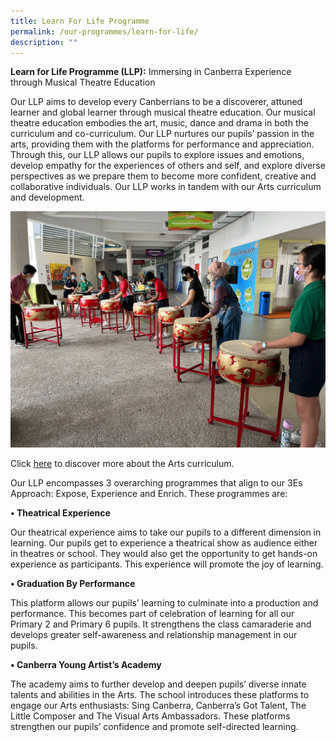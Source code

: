 ```yaml
---
title: Learn For Life Programme
permalink: /our-programmes/learn-for-life/
description: ""
---
```

**Learn for Life Programme (LLP):** Immersing in Canberra Experience through Musical Theatre Education

Our LLP aims to develop every Canberrians to be a discoverer, attuned learner and global learner through musical theatre education. Our musical theatre education embodies the art, music, dance and drama in both the curriculum and co-curriculum. Our LLP nurtures our pupils’ passion in the arts, providing them with the platforms for performance and appreciation. Through this, our LLP allows our pupils to explore issues and emotions, develop empathy for the experiences of others and self, and explore diverse perspectives as we prepare them to become more confident, creative and collaborative individuals. Our LLP works in tandem with our Arts curriculum and development. 

![](/images/LLP.jpg)

Click [here](/departments/aesthetics/) to discover more about the Arts curriculum. 

Our LLP encompasses 3 overarching programmes that align to our 3Es Approach: Expose, Experience and Enrich. These programmes are:

**•	Theatrical Experience**

Our theatrical experience aims to take our pupils to a different dimension in learning. Our pupils get to experience a theatrical show as audience either in theatres or school. They would also get the opportunity to get hands-on experience as participants. This experience will promote the joy of learning.

**•	Graduation By Performance**

This platform allows our pupils’ learning to culminate into a production and performance. This becomes part of celebration of learning for all our Primary 2 and Primary 6 pupils. It strengthens the class camaraderie and develops greater self-awareness and relationship management in our pupils.

**•	Canberra Young Artist’s Academy**

The academy aims to further develop and deepen pupils’ diverse innate talents and abilities in the Arts. The school introduces these platforms to engage our Arts enthusiasts: Sing Canberra, Canberra’s Got Talent, The Little Composer and The Visual Arts Ambassadors. These platforms strengthen our pupils’ confidence and promote self-directed learning.